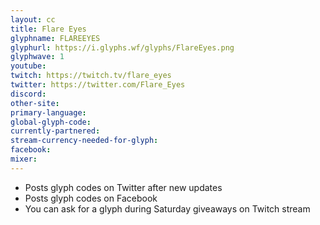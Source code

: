 ```yaml
---
layout: cc
title: Flare Eyes
glyphname: FLAREEYES
glyphurl: https://i.glyphs.wf/glyphs/FlareEyes.png
glyphwave: 1
youtube: 
twitch: https://twitch.tv/flare_eyes
twitter: https://twitter.com/Flare_Eyes
discord: 
other-site: 
primary-language: 
global-glyph-code: 
currently-partnered: 
stream-currency-needed-for-glyph: 
facebook: 
mixer: 
---
```

* Posts glyph codes on Twitter after new updates
* Posts glyph codes on Facebook
* You can ask for a glyph during Saturday giveaways on Twitch stream
